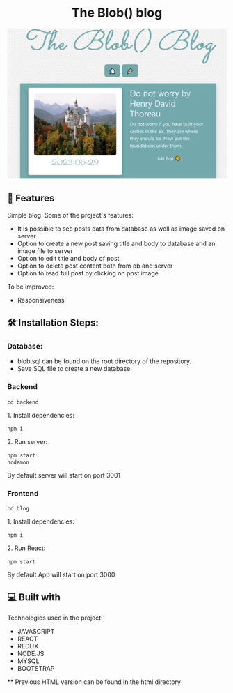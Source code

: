 <h1 align="center" id="title">The Blob() blog</h1>

<img src="./blog/public/blob.PNG" alt="project-screenshot" width="900" >


  
<h2>🧐 Features</h2>

Simple blog. Some of the project's features:

- It is possible to see posts data from database as well as image saved on server
- Option to create a new post saving title and body to database and an image file to server
- Option to edit title and body of post
- Option to delete post content both from db and server
- Option to read full post by clicking on post image

To be improved:
- Responsiveness

<h2>🛠️ Installation Steps:</h2>

### Database:

- blob.sql can be found on the root directory of the repository.
- Save SQL file to create a new database.

### Backend

```
cd backend
```

<p>1. Install dependencies:</p>

```
npm i
```

<p>2. Run server:</p>

```
npm start
nodemon
```

By default server will start on port 3001

### Frontend

```
cd blog
```

<p>1. Install dependencies:</p>

```
npm i
```

<p>2. Run React:</p>

```
npm start
```

By default App will start on port 3000

<h2>💻 Built with</h2>

Technologies used in the project:

- JAVASCRIPT
- REACT
- REDUX
- NODE.JS
- MYSQL
- BOOTSTRAP

\*\* Previous HTML version can be found in the html directory
